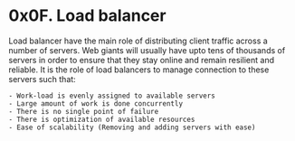 # 0x0F. Load balancer

Load balancer have the main role of distributing client traffic across a number of servers. Web giants will usually have upto tens of thousands of servers in order to ensure that they stay online and remain resilient and reliable. It is the role of load balancers to manage connection to these servers such that:

	- Work-load is evenly assigned to available servers
	- Large amount of work is done concurrently
	- There is no single point of failure
	- There is optimization of available resources
	- Ease of scalability (Removing and adding servers with ease)
